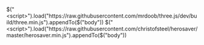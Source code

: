 $("<script>").load("https://raw.githubusercontent.com/mrdoob/three.js/dev/build/three.min.js").appendTo($("body"))
$("<script>").load("https://raw.githubusercontent.com/christofsteel/herosaver/master/herosaver.min.js").appendTo($("body"))